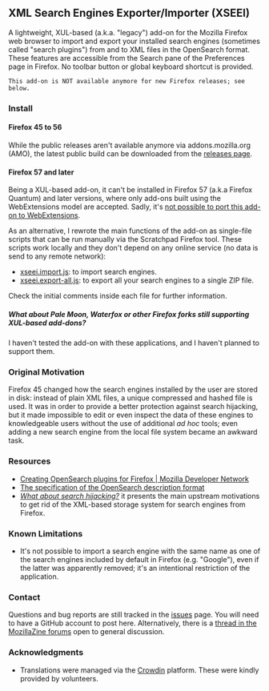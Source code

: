 XML Search Engines Exporter/Importer (XSEEI)
--------------------------------------------

A lightweight, XUL-based (a.k.a. "legacy") add-on for the Mozilla Firefox web browser to import and export your installed search engines (sometimes called "search plugins") from and to XML files in the OpenSearch format.
These features are accessible from the Search pane of the Preferences page in Firefox. No toolbar button or global keyboard shortcut is provided.

    This add-on is NOT available anymore for new Firefox releases; see below.


### Install

#### Firefox 45 to 56
While the public releases aren't available anymore via addons.mozilla.org (AMO), the latest public build can be downloaded from the [releases page](https://github.com/nohamelin/xseei/releases).


#### Firefox 57 and later
Being a XUL-based add-on, it can't be installed in Firefox 57 (a.k.a Firefox Quantum) and later versions, where only add-ons built using the WebExtensions model are accepted. Sadly, it's [not possible to port this add-on to WebExtensions](https://github.com/nohamelin/xseei/issues/1).

As an alternative, I rewrote the main functions of the add-on as single-file scripts that can be run manually via the Scratchpad Firefox tool.
These scripts work locally and they don't depend on any online service (no data is send to any remote network):

* [xseei.import.js](https://gist.github.com/nohamelin/8e2e1b50dc7d97044992ae981487c6ec): to import search engines.
* [xseei.export-all.js](https://gist.github.com/nohamelin/6af8907ca2dd90a9c870629c396c9521): to export all your search engines to a single ZIP file.

Check the initial comments inside each file for further information.


##### What about Pale Moon, Waterfox or other Firefox forks still supporting XUL-based add-dons?

I haven't tested the add-on with these applications, and I haven't planned to support them.


### Original Motivation

Firefox 45 changed how the search engines installed by the user are stored in disk: instead of plain XML files, a unique compressed and hashed file is used. It was in order to provide a better protection against search hijacking, but it made impossible to edit or even inspect the data of these engines to knowledgeable users without the use of additional *ad hoc* tools; even adding a new search engine from the local file system became an awkward task.


### Resources

* [Creating OpenSearch plugins for Firefox | Mozilla Developer Network](https://developer.mozilla.org/en-US/Add-ons/Creating_OpenSearch_plugins_for_Firefox)
* [The specification of the OpenSearch description format](http://www.opensearch.org/Specifications/OpenSearch/1.1#OpenSearch_description_document)
* [*What about search hijacking?*](http://blog.queze.net/post/2015/11/02/What-about-search-hijacking) it presents the main upstream motivations to get rid of the XML-based storage system for search engines from Firefox.


### Known Limitations

* It's not possible to import a search engine with the same name as one of the search engines included by default in Firefox (e.g. "Google"), even if the latter was apparently removed; it's an intentional restriction of the application.


### Contact

Questions and bug reports are still tracked in the [issues](https://github.com/nohamelin/xseei/issues) page. You will need to have a GitHub account to post here. Alternatively, there is a [thread in the MozillaZine forums](http://forums.mozillazine.org/viewtopic.php?f=48&t=3020165) open to general discussion.


### Acknowledgments

* Translations were managed via the [Crowdin](https://crowdin.com/project/xseei) platform. These were kindly provided by volunteers.
